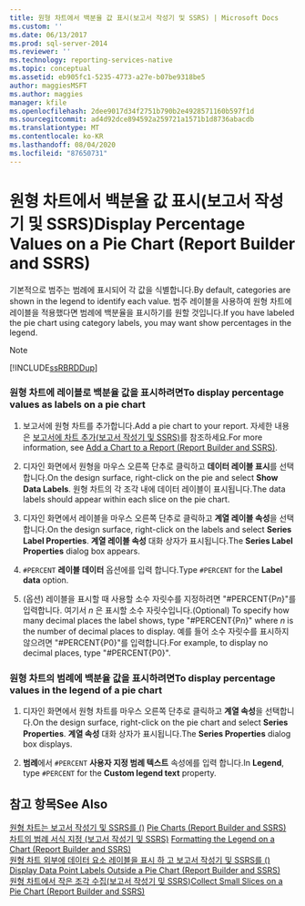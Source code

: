 ```yaml
---
title: 원형 차트에서 백분율 값 표시(보고서 작성기 및 SSRS) | Microsoft Docs
ms.custom: ''
ms.date: 06/13/2017
ms.prod: sql-server-2014
ms.reviewer: ''
ms.technology: reporting-services-native
ms.topic: conceptual
ms.assetid: eb905fc1-5235-4773-a27e-b07be9318be5
author: maggiesMSFT
ms.author: maggies
manager: kfile
ms.openlocfilehash: 2dee9017d34f2751b790b2e4928571160b597f1d
ms.sourcegitcommit: ad4d92dce894592a259721a1571b1d8736abacdb
ms.translationtype: MT
ms.contentlocale: ko-KR
ms.lasthandoff: 08/04/2020
ms.locfileid: "87650731"
---
```

# <a name="display-percentage-values-on-a-pie-chart-report-builder-and-ssrs"></a><span data-ttu-id="d7a1d-102">원형 차트에서 백분율 값 표시(보고서 작성기 및 SSRS)</span><span class="sxs-lookup"><span data-stu-id="d7a1d-102">Display Percentage Values on a Pie Chart (Report Builder and SSRS)</span></span>
  <span data-ttu-id="d7a1d-103">기본적으로 범주는 범례에 표시되어 각 값을 식별합니다.</span><span class="sxs-lookup"><span data-stu-id="d7a1d-103">By default, categories are shown in the legend to identify each value.</span></span> <span data-ttu-id="d7a1d-104">범주 레이블을 사용하여 원형 차트에 레이블을 적용했다면 범례에 백분율을 표시하기를 원할 것입니다.</span><span class="sxs-lookup"><span data-stu-id="d7a1d-104">If you have labeled the pie chart using category labels, you may want show percentages in the legend.</span></span>  
  
> [!NOTE]  
>  [!INCLUDE[ssRBRDDup](../../includes/ssrbrddup-md.md)]  
  
### <a name="to-display-percentage-values-as-labels-on-a-pie-chart"></a><span data-ttu-id="d7a1d-105">원형 차트에 레이블로 백분율 값을 표시하려면</span><span class="sxs-lookup"><span data-stu-id="d7a1d-105">To display percentage values as labels on a pie chart</span></span>  
  
1.  <span data-ttu-id="d7a1d-106">보고서에 원형 차트를 추가합니다.</span><span class="sxs-lookup"><span data-stu-id="d7a1d-106">Add a pie chart to your report.</span></span> <span data-ttu-id="d7a1d-107">자세한 내용은 [보고서에 차트 추가&#40;보고서 작성기 및 SSRS&#41;](add-a-chart-to-a-report-report-builder-and-ssrs.md)를 참조하세요.</span><span class="sxs-lookup"><span data-stu-id="d7a1d-107">For more information, see [Add a Chart to a Report &#40;Report Builder and SSRS&#41;](add-a-chart-to-a-report-report-builder-and-ssrs.md).</span></span>  
  
2.  <span data-ttu-id="d7a1d-108">디자인 화면에서 원형을 마우스 오른쪽 단추로 클릭하고 **데이터 레이블 표시**를 선택합니다.</span><span class="sxs-lookup"><span data-stu-id="d7a1d-108">On the design surface, right-click on the pie and select **Show Data Labels**.</span></span> <span data-ttu-id="d7a1d-109">원형 차트의 각 조각 내에 데이터 레이블이 표시됩니다.</span><span class="sxs-lookup"><span data-stu-id="d7a1d-109">The data labels should appear within each slice on the pie chart.</span></span>  
  
3.  <span data-ttu-id="d7a1d-110">디자인 화면에서 레이블을 마우스 오른쪽 단추로 클릭하고 **계열 레이블 속성**을 선택합니다.</span><span class="sxs-lookup"><span data-stu-id="d7a1d-110">On the design surface, right-click on the labels and select **Series Label Properties**.</span></span> <span data-ttu-id="d7a1d-111">**계열 레이블 속성** 대화 상자가 표시됩니다.</span><span class="sxs-lookup"><span data-stu-id="d7a1d-111">The **Series Label Properties** dialog box appears.</span></span>  
  
4.  <span data-ttu-id="d7a1d-112">`#PERCENT` **레이블 데이터** 옵션에를 입력 합니다.</span><span class="sxs-lookup"><span data-stu-id="d7a1d-112">Type `#PERCENT` for the **Label data** option.</span></span>  
  
5.  <span data-ttu-id="d7a1d-113">(옵션) 레이블을 표시할 때 사용할 소수 자릿수를 지정하려면 "#PERCENT{P*n*}"를 입력합니다. 여기서 *n* 은 표시할 소수 자릿수입니다.</span><span class="sxs-lookup"><span data-stu-id="d7a1d-113">(Optional) To specify how many decimal places the label shows, type "#PERCENT{P*n*}" where *n* is the number of decimal places to display.</span></span> <span data-ttu-id="d7a1d-114">예를 들어 소수 자릿수를 표시하지 않으려면 "#PERCENT{P0}"를 입력합니다.</span><span class="sxs-lookup"><span data-stu-id="d7a1d-114">For example, to display no decimal places, type "#PERCENT{P0}".</span></span>  
  
### <a name="to-display-percentage-values-in-the-legend-of-a-pie-chart"></a><span data-ttu-id="d7a1d-115">원형 차트의 범례에 백분율 값을 표시하려면</span><span class="sxs-lookup"><span data-stu-id="d7a1d-115">To display percentage values in the legend of a pie chart</span></span>  
  
1.  <span data-ttu-id="d7a1d-116">디자인 화면에서 원형 차트를 마우스 오른쪽 단추로 클릭하고 **계열 속성**을 선택합니다.</span><span class="sxs-lookup"><span data-stu-id="d7a1d-116">On the design surface, right-click on the pie chart and select **Series Properties**.</span></span> <span data-ttu-id="d7a1d-117">**계열 속성** 대화 상자가 표시됩니다.</span><span class="sxs-lookup"><span data-stu-id="d7a1d-117">The **Series Properties** dialog box displays.</span></span>  
  
2.  <span data-ttu-id="d7a1d-118">**범례**에서 `#PERCENT` **사용자 지정 범례 텍스트** 속성에를 입력 합니다.</span><span class="sxs-lookup"><span data-stu-id="d7a1d-118">In **Legend**, type `#PERCENT` for the **Custom legend text** property.</span></span>  
  
## <a name="see-also"></a><span data-ttu-id="d7a1d-119">참고 항목</span><span class="sxs-lookup"><span data-stu-id="d7a1d-119">See Also</span></span>  
 <span data-ttu-id="d7a1d-120">[원형 차트는 보고서 작성기 및 SSRS를 &#40;&#41;](charts-report-builder-and-ssrs.md) </span><span class="sxs-lookup"><span data-stu-id="d7a1d-120">[Pie Charts &#40;Report Builder and SSRS&#41;](charts-report-builder-and-ssrs.md) </span></span>  
 <span data-ttu-id="d7a1d-121">[차트의 범례 서식 지정 &#40;보고서 작성기 및 SSRS&#41;](chart-legend-formatting-report-builder.md) </span><span class="sxs-lookup"><span data-stu-id="d7a1d-121">[Formatting the Legend on a Chart &#40;Report Builder and SSRS&#41;](chart-legend-formatting-report-builder.md) </span></span>  
 <span data-ttu-id="d7a1d-122">[원형 차트 외부에 데이터 요소 레이블을 표시 하 고 보고서 작성기 및 SSRS를 &#40;&#41;](display-data-point-labels-outside-a-pie-chart-report-builder-and-ssrs.md) </span><span class="sxs-lookup"><span data-stu-id="d7a1d-122">[Display Data Point Labels Outside a Pie Chart &#40;Report Builder and SSRS&#41;](display-data-point-labels-outside-a-pie-chart-report-builder-and-ssrs.md) </span></span>  
 [<span data-ttu-id="d7a1d-123">원형 차트에서 작은 조각 수집&#40;보고서 작성기 및 SSRS&#41;</span><span class="sxs-lookup"><span data-stu-id="d7a1d-123">Collect Small Slices on a Pie Chart &#40;Report Builder and SSRS&#41;</span></span>](collect-small-slices-on-a-pie-chart-report-builder-and-ssrs.md)  
  
  
